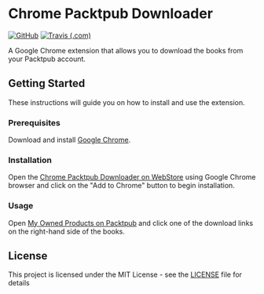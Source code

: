 # Chrome Packtpub Downloader

[![GitHub](https://img.shields.io/github/license/MarceloHMariano/chrome-packtpub-downloader.svg)](LICENSE)
[![Travis (.com)](https://img.shields.io/travis/com/MarceloHMariano/chrome-packtpub-downloader.svg)](https://travis-ci.com/MarceloHMariano/chrome-packtpub-downloader/builds)

A Google Chrome extension that allows you to download the books from your Packtpub account.

## Getting Started

These instructions will guide you on how to install and use the extension.

### Prerequisites

Download and install [Google Chrome](https://www.google.com/chrome/).

### Installation

Open the [Chrome Packtpub Downloader on WebStore](https://chrome.google.com/webstore/detail/packtpub-downloader/lflmdnnmhbbjajnoamaicpccdelabpjf) using Google Chrome browser and click on the "Add to Chrome" button to begin installation.

### Usage

Open [My Owned Products on Packtpub](https://account.packtpub.com/account/products) and click one of the download links on the right-hand side of the books.

## License

This project is licensed under the MIT License - see the [LICENSE](LICENSE) file for details
